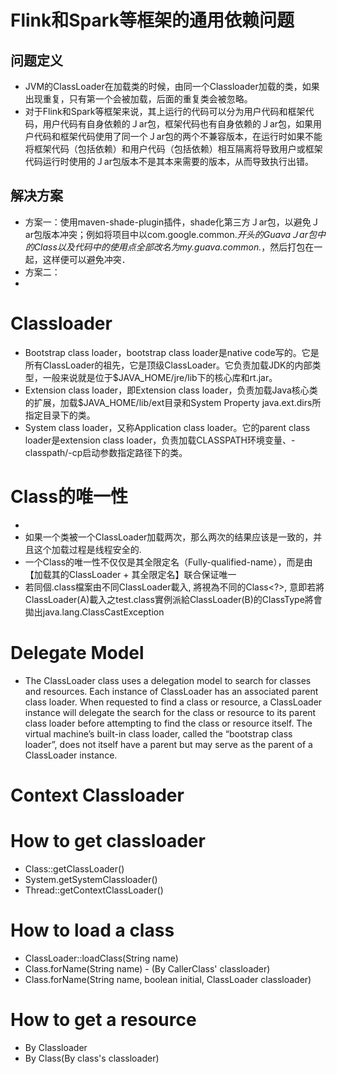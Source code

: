 # Flink和Spark等框架的通用依赖问题
## 问题定义
- JVM的ClassLoader在加载类的时候，由同一个Classloader加载的类，如果出现重复，只有第一个会被加载，后面的重复类会被忽略。
- 对于Flink和Spark等框架来说，其上运行的代码可以分为用户代码和框架代码，用户代码有自身依赖的Ｊar包，框架代码也有自身依赖的Ｊar包，如果用户代码和框架代码使用了同一个Ｊar包的两个不兼容版本，在运行时如果不能将框架代码（包括依赖）和用户代码（包括依赖）相互隔离将导致用户或框架代码运行时使用的Ｊar包版本不是其本来需要的版本，从而导致执行出错。
## 解决方案
- 方案一：使用maven-shade-plugin插件，shade化第三方Ｊar包，以避免Ｊar包版本冲突；例如将项目中以com.google.common.*开头的GuavaＪar包中的Class以及代码中的使用点全部改名为my.guava.common.*，然后打包在一起，这样便可以避免冲突．
- 方案二：
- 
# Classloader
- Bootstrap class loader，bootstrap class loader是native code写的。它是所有ClassLoader的祖先，它是顶级ClassLoader。它负责加载JDK的内部类型，一般来说就是位于$JAVA_HOME/jre/lib下的核心库和rt.jar。
- Extension class loader，即Extension class loader，负责加载Java核心类的扩展，加载$JAVA_HOME/lib/ext目录和System Property java.ext.dirs所指定目录下的类。
- System class loader，又称Application class loader。它的parent class loader是extension class loader，负责加载CLASSPATH环境变量、-classpath/-cp启动参数指定路径下的类。


# Class的唯一性
- 
- 如果一个类被一个ClassLoader加载两次，那么两次的结果应该是一致的，并且这个加载过程是线程安全的.
- 一个Class的唯一性不仅仅是其全限定名（Fully-qualified-name），而是由【加载其的ClassLoader + 其全限定名】联合保证唯一
- 若同個.class檔案由不同ClassLoader載入, 將視為不同的Class<?>, 意即若將ClassLoader(A)載入之test.class實例派給ClassLoader(B)的ClassType將會拋出java.lang.ClassCastException

# Delegate Model
- The ClassLoader class uses a delegation model to search for classes and resources. Each instance of ClassLoader has an associated parent class loader. When requested to find a class or resource, a ClassLoader instance will delegate the search for the class or resource to its parent class loader before attempting to find the class or resource itself. The virtual machine’s built-in class loader, called the “bootstrap class loader”, does not itself have a parent but may serve as the parent of a ClassLoader instance.

# Context Classloader


# How to get classloader
- Class::getClassLoader()
- System.getSystemClassloader()
- Thread::getContextClassLoader()

# How to load a class
- ClassLoader::loadClass(String name)
- Class.forName(String name) - (By CallerClass' classloader)
- Class.forName(String name, boolean initial, ClassLoader classloader)

# How to get a resource
- By Classloader
- By Class(By class's classloader)